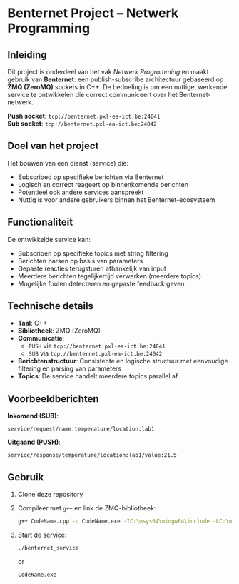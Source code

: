 # Benternet Project – Netwerk Programming

## Inleiding

Dit project is onderdeel van het vak *Netwerk Programming* en maakt gebruik van **Benternet**: een publish-subscribe architectuur gebaseerd op **ZMQ (ZeroMQ)** sockets in C++. De bedoeling is om een nuttige, werkende service te ontwikkelen die correct communiceert over het Benternet-netwerk.

**Push socket**: `tcp://benternet.pxl-ea-ict.be:24041`  
**Sub socket**: `tcp://benternet.pxl-ea-ict.be:24042`

## Doel van het project

Het bouwen van een dienst (service) die:
- Subscribed op specifieke berichten via Benternet
- Logisch en correct reageert op binnenkomende berichten
- Potentieel ook andere services aanspreekt
- Nuttig is voor andere gebruikers binnen het Benternet-ecosysteem

## Functionaliteit

De ontwikkelde service kan:
- Subscriben op specifieke topics met string filtering
- Berichten parsen op basis van parameters
- Gepaste reacties terugsturen afhankelijk van input
- Meerdere berichten tegelijkertijd verwerken (meerdere topics)
- Mogelijke fouten detecteren en gepaste feedback geven

## Technische details

- **Taal**: C++
- **Bibliotheek**: ZMQ (ZeroMQ)
- **Communicatie**:
  - `PUSH` via `tcp://benternet.pxl-ea-ict.be:24041`
  - `SUB` via `tcp://benternet.pxl-ea-ict.be:24042`
- **Berichtenstructuur**: Consistente en logische structuur met eenvoudige filtering en parsing van parameters
- **Topics**: De service handelt meerdere topics parallel af

## Voorbeeldberichten

**Inkomend (SUB)**:
```
service/request/name:temperature/location:lab1
```

**Uitgaand (PUSH)**:
```
service/response/temperature/location:lab1/value:21.5
```

## Gebruik

1. Clone deze repository
2. Compileer met `g++` en link de ZMQ-bibliotheek:
   ```bash
   g++ CodeName.cpp -o CodeName.exe -IC:\msys64\mingw64\include -LC:\msys64\mingw64\lib -lzmq
   ```
3. Start de service:
   ```bash
   ./benternet_service
   ```

   or

   ```bash
   CodeName.exe
